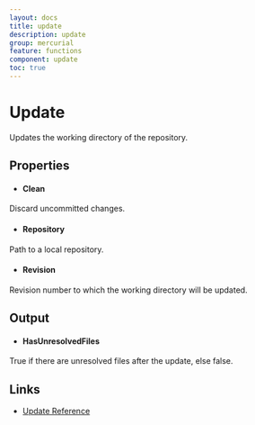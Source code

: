 ```yaml
---
layout: docs
title: update
description: update
group: mercurial
feature: functions
component: update
toc: true
---
```

Update
======

Updates the working directory of the repository.

Properties
----------

- #### Clean
Discard uncommitted changes.

- #### Repository
Path to a local repository.

- #### Revision
Revision number to which the working directory will be updated.

Output
------

- #### HasUnresolvedFiles
True if there are unresolved files after the update, else false.  

Links
-----
- [Update Reference](https://www.selenic.com/mercurial/hg.1.html#update)
